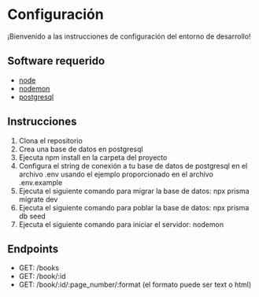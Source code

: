 # Configuración

¡Bienvenido a las instrucciones de configuración del entorno de desarrollo!

## Software requerido

- [node](https://nodejs.org/en/)
- [nodemon](https://www.npmjs.com/package/nodemon)
- [postgresql](https://www.datacamp.com/tutorial/installing-postgresql-windows-macosx)

## Instrucciones

1. Clona el repositorio
2. Crea una base de datos en postgresql
3. Ejecuta npm install en la carpeta del proyecto
4. Configura el string de conexión a tu base de datos de postgresql en el archivo .env usando el ejemplo proporcionado en el archivo .env.example
5. Ejecuta el siguiente comando para migrar la base de datos: npx prisma migrate dev
6. Ejecuta el siguiente comando para poblar la base de datos: npx prisma db seed
7. Ejecuta el siguiente comando para iniciar el servidor: nodemon

## Endpoints

- GET: /books
- GET: /book/:id
- GET: /book/:id/:page_number/:format (el formato puede ser text o html)
